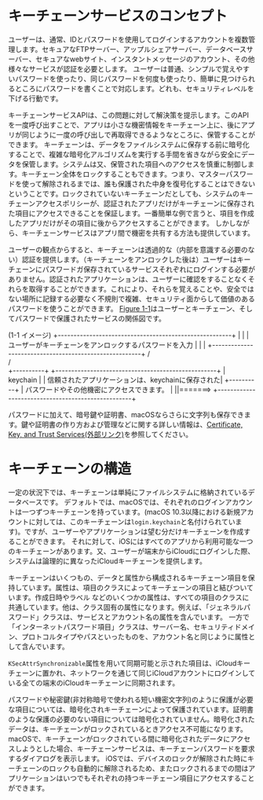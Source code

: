 
# キーチェーンサービスのコンセプト

ユーザーは、通常、IDとパスワードを使用してログインするアカウントを複数管理します。セキュアなFTPサーバー、アップルシェアサーバー、データベースサーバー、セキュアなwebサイト、インスタントメッセージのアカウント、その他様々なサービスが認証を必要とします。
ユーザーは普通、シンプルで覚えやすいパスワードを使ったり、同じパスワードを何度も使ったり、簡単に見つけられるところにパスワードを書くことで対応します。どれも、セキュリティレベルを下げる行動です。

キーチェーンサービスAPIは、この問題に対して解決策を提示します。このAPIを一度呼び出すことで、アプリは小さな機密情報をキーチェーン上に、後にアプリが同じように一度の呼び出しで再取得できるようなところに、保管することができます。
キーチェーンは、データをファイルシステムに保存する前に暗号化することで、複雑な暗号化アルゴリズムを実行する手間を省きながら安全にデータを保管します。システムは又、保管された項目へのアクセスを慎重に制御します。キーチェーン全体をロックすることもできます。つまり、マスターパスワードを使って解除されるまでは、誰も保護された中身を復号化することはできないということです。ロックされていないキーチェーンだとしても、システムのキーチェーンアクセスポリシーが、認証されたアプリだけがキーチェーンに保存された項目にアクセスできることを保証します。一番簡単な例で言うと、項目を作成したアプリだけがその項目に後からアクセスすることができます。
しかしながら、キーチェーンサービスはアプリ間で機密を共有する方法も提供しています。

ユーザーの観点からすると、キーチェーンは透過的な（内部を意識する必要のない）認証を提供します。（キーチェーンをアンロックした後は）ユーザーはキーチェーンにパスワードガ保存されているサービスそれぞれにログインする必要がありません。認証されたアプリケーションは、ユーザーに確認をすることなくそれらを取得することができます。これにより、それらを覚えることや、安全ではない場所に記録する必要なく不規則で複雑、セキュリティ面からして価値のあるパスワードを使うことができます。
 [Figure 1-1](https://developer.apple.com/library/content/documentation/Security/Conceptual/keychainServConcepts/02concepts/concepts.html#//apple_ref/doc/uid/TP30000897-CH204-CJBBFJHD)はユーザーとキーチェーン、そしてパスワードで保護されたサービスの関係図です。

(1-1 イメージ)
+-------------------------------------------------------+
|                                                       |
|ユーザーがキーチェーンをアンロックするパスワードを入力 |
|                                                       |
+-------------------------------------------------------+
          /     \
         /       \
        +----------+  +---------------------------------------------------+ 
        | keychain |  | 信頼されたアプリケーションは、keychainに保存された|
        +----------+  | パスワードやその他機密にアクセスできます。        |
           ||=======> +---------------------------------------------------+

パスワードに加えて、暗号鍵や証明書、macOSならさらに文字列も保存できます。鍵や証明書の作り方および管理などに関する詳しい情報は、[Certificate, Key, and Trust Services(外部リンク)](https://developer.apple.com/documentation/security/certificate_key_and_trust_services)を参照してください。


# キーチェーンの構造

一定の状況下では、キーチェーンは単純にファイルシステムに格納されているデータベースです。
デフォルトでは、macOSでは、それぞれのログインアカウントは一つずつキーチェーンを持っています。(macOS 10.3以降における新規アカウントに対しては、このキーチェーンは`login.keychain`と名付けられています)。ですが、ユーザーやアプリケーションは望む分だけキーチェーンを作成することができます。
それに対して、iOSにはすべてのアプリから利用可能な一つのキーチェーンがあります。又、ユーザーが端末からiCloudにログインした際、システムは論理的に異なったiCloudキーチェーンを提供します。

キーチェーンはいくつもの、データと属性から構成されるキーチェーン項目を保持しています。属性は、項目のクラスによってキーチェーンの項目と結びついています。作成日時やラベル
などのいくつかの属性は、すべての項目のクラスに共通しています。他は、クラス固有の属性になります。例えば、「ジェネラルパスワード」クラスは、サービスとアカウント名の属性を含んでいます。
一方で「インターネットパスワード項目」クラスは、サーバー名、セキュリティドメイン、プロトコルタイプやパスといったものを、アカウント名と同じように属性として含んでいます。

`KSecAttrSynchronizable`属性を用いて同期可能と示された項目は、iCloudキーチェーンに置かれ、ネットワークを通じて同じiCloudアカウントにログインしている全ての端末のiCloudキーチェーンに同期されます。

パスワードや秘密鍵(非対称暗号で使われる短い機密文字列)のように保護が必要な項目については、暗号化されキーチェーンによって保護されています。証明書のような保護の必要のない項目については暗号化されていません。暗号化されたデータは、キーチェーンがロックされているときアクセス不可能になります。
macOSで、キーチェーンがロックされている間に暗号化されたデータにアクセスしようとした場合、キーチェーンサービスは、キーチェーンパスワードを要求するダイアログを表示します。
iOSでは、デバイスのロックが解除された時にキーチェーンのロックも自動的に解除されるため、またロックされるまでの間はアプリケーションはいつでもそれぞれの持つキーチェーン項目にアクセスすることができます。
